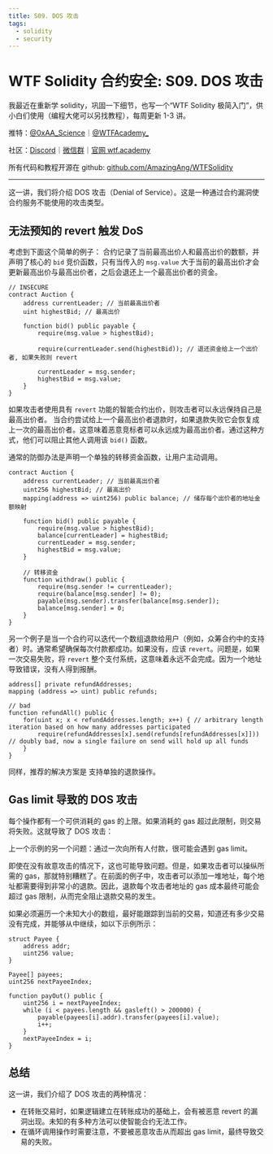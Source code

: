 ```yaml
---
title: S09. DOS 攻击
tags:
  - solidity
  - security
---
```


# WTF Solidity 合约安全: S09. DOS 攻击

我最近在重新学 solidity，巩固一下细节，也写一个“WTF Solidity 极简入门”，供小白们使用（编程大佬可以另找教程），每周更新 1-3 讲。

推特：[@0xAA_Science](https://twitter.com/0xAA_Science)｜[@WTFAcademy\_](https://twitter.com/WTFAcademy_)

社区：[Discord](https://discord.wtf.academy)｜[微信群](https://docs.google.com/forms/d/e/1FAIpQLSe4KGT8Sh6sJ7hedQRuIYirOoZK_85miz3dw7vA1-YjodgJ-A/viewform?usp=sf_link)｜[官网 wtf.academy](https://wtf.academy)

所有代码和教程开源在 github: [github.com/AmazingAng/WTFSolidity](https://github.com/AmazingAng/WTFSolidity)

---

这一讲，我们将介绍 DOS 攻击（Denial of Service）。这是一种通过合约漏洞使合约服务不能使用的攻击类型。

## 无法预知的 revert 触发 DoS

考虑到下面这个简单的例子：
合约记录了当前最高出价人和最高出价的数额，并声明了核心的 `bid` 竞价函数，只有当传入的 `msg.value` 大于当前的最高出价才会更新最高出价与最高出价者，之后会退还上一个最高出价者的资金。

```solidity
// INSECURE
contract Auction {
    address currentLeader; // 当前最高出价者
    uint highestBid; // 最高出价

    function bid() public payable {
        require(msg.value > highestBid);

        require(currentLeader.send(highestBid)); // 退还资金给上一个出价者, 如果失败则 revert

        currentLeader = msg.sender;
        highestBid = msg.value;
    }
}
```

如果攻击者使用具有 `revert` 功能的智能合约出价，则攻击者可以永远保持自己是最高出价者。
当合约尝试给上一个最高出价者退款时，如果退款失败它会恢复成上一次的最高出价者。这意味着恶意竞标者可以永远成为最高出价者。通过这种方式，他们可以阻止其他人调用该 `bid()` 函数。

通常的防御办法是声明一个单独的转移资金函数，让用户主动调用。

```solidity
contract Auction {
    address currentLeader; // 当前最高出价者
    uint256 highestBid; // 最高出价
    mapping(address => uint256) public balance; // 储存每个出价者的地址金额映射

    function bid() public payable {
        require(msg.value > highestBid);
        balance[currentLeader] = highestBid;
        currentLeader = msg.sender;
        highestBid = msg.value;
    }

    // 转移资金
    function withdraw() public {
        require(msg.sender != currentLeader);
        require(balance[msg.sender] != 0);
        payable(msg.sender).transfer(balance[msg.sender]);
        balance[msg.sender] = 0;
    }
}
```

另一个例子是当一个合约可以迭代一个数组退款给用户（例如，众筹合约中的支持者）时。通常希望确保每次付款都成功。如果没有，应该 `revert`。问题是，如果一次交易失败，将 `revert` 整个支付系统，这意味着永远不会完成。因为一个地址导致错误，没有人得到报酬。

```solidity
address[] private refundAddresses;
mapping (address => uint) public refunds;

// bad
function refundAll() public {
    for(uint x; x < refundAddresses.length; x++) { // arbitrary length iteration based on how many addresses participated
        require(refundAddresses[x].send(refunds[refundAddresses[x]])) // doubly bad, now a single failure on send will hold up all funds
    }
}
```

同样，推荐的解决方案是 支持单独的退款操作。

## Gas limit 导致的 DOS 攻击

每个操作都有一个可供消耗的 gas 的上限。如果消耗的 gas 超过此限制，则交易将失败。这就导致了 DOS 攻击：

上一个示例的另一个问题：通过一次向所有人付款，很可能会遇到 gas limit。

即使在没有故意攻击的情况下，这也可能导致问题。但是，如果攻击者可以操纵所需的 gas，那就特别糟糕了。在前面的例子中，攻击者可以添加一堆地址，每个地址都需要得到非常小的退款。因此，退款每个攻击者地址的 gas 成本最终可能会超过 gas 限制，从而完全阻止退款交易的发生。

如果必须遍历一个未知大小的数组，最好能跟踪到当前的交易，知道还有多少交易没有完成，并能够从中继续，如以下示例所示：

```solidity
struct Payee {
    address addr;
    uint256 value;
}

Payee[] payees;
uint256 nextPayeeIndex;

function payOut() public {
    uint256 i = nextPayeeIndex;
    while (i < payees.length && gasleft() > 200000) {
        payable(payees[i].addr).transfer(payees[i].value);
        i++;
    }
    nextPayeeIndex = i;
}
```

## 总结

这一讲，我们介绍了 DOS 攻击的两种情况：

- 在转账交易时，如果逻辑建立在转账成功的基础上，会有被恶意 revert 的漏洞出现。未知的有多种方法可以使智能合约无法工作。
- 在循环调用操作时需要注意，不要被恶意攻击从而超出 gas limit，最终导致交易的失败。
